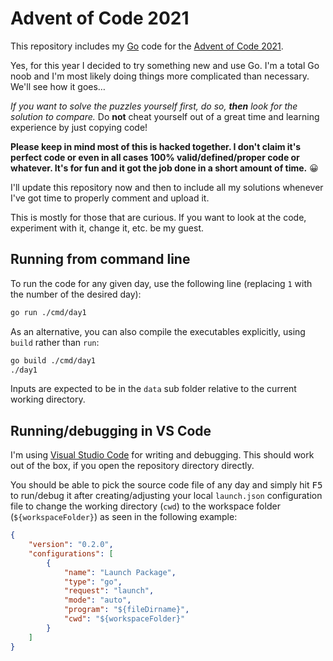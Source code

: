 # Advent of Code 2021

This repository includes my [Go](https://golang.org/) code for the [Advent of Code 2021](https://adventofcode.com/2021/about).

Yes, for this year I decided to try something new and use Go. I'm a total Go noob and I'm most likely doing things more complicated than necessary. We'll see how it goes…

*If you want to solve the puzzles yourself first, do so, **then** look for the solution to compare.* Do **not** cheat yourself out of a great time and learning experience by just copying code!

**Please keep in mind most of this is hacked together. I don't claim it's perfect code or even in all cases 100% valid/defined/proper code or whatever. It's for fun and it got the job done in a short amount of time.** 😀

I'll update this repository now and then to include all my solutions whenever I've got time to properly comment and upload it.

This is mostly for those that are curious. If you want to look at the code, experiment with it, change it, etc. be my guest.

## Running from command line

To run the code for any given day, use the following line (replacing `1` with the number of the desired day):

```bash
go run ./cmd/day1
```

As an alternative, you can also compile the executables explicitly, using `build` rather than `run`:

```bash
go build ./cmd/day1
./day1
```

Inputs are expected to be in the `data` sub folder relative to the current working directory.

## Running/debugging in VS Code

I'm using [Visual Studio Code](https://code.visualstudio.com/) for writing and debugging. This should work out of the box, if you open the repository directory directly.

You should be able to pick the source code file of any day and simply hit <kbd>F5</kbd> to run/debug it after creating/adjusting your local `launch.json` configuration file to change the working directory (`cwd`) to the workspace folder (`${workspaceFolder}`) as seen in the following example:

```json
{
    "version": "0.2.0",
    "configurations": [
        {
            "name": "Launch Package",
            "type": "go",
            "request": "launch",
            "mode": "auto",
            "program": "${fileDirname}",
            "cwd": "${workspaceFolder}"
        }
    ]
}
```
